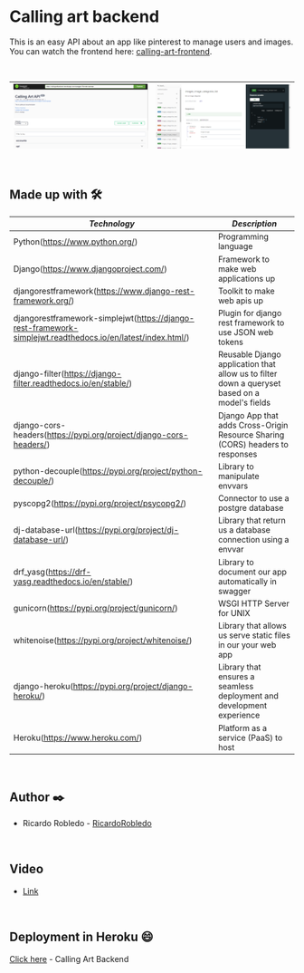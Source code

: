 # Calling art backend

This is an easy API about an app like pinterest to manage users and images.
<br>
You can watch the frontend here: [calling-art-frontend](https://github.com/KGHerrera/calling-art-frontend).


<br>


|<img src="https://github.com/RicardoRobledo/calling-art-backend/blob/main/img1.png">|<img src="https://github.com/RicardoRobledo/calling-art-backend/blob/main/img2.png">|
| --- | --- |


<br>


## Made up with 🛠️

| *Technology* | *Description* |
| --- | --- |
| Python(https://www.python.org/) | Programming language |
| Django(https://www.djangoproject.com/) | Framework to make web applications up |
| djangorestframework(https://www.django-rest-framework.org/) | Toolkit to make web apis up |
| djangorestframework-simplejwt(https://django-rest-framework-simplejwt.readthedocs.io/en/latest/index.html/) | Plugin for django rest framework to use JSON web tokens |
| django-filter(https://django-filter.readthedocs.io/en/stable/) | Reusable Django application that allow us to filter down a queryset based on a model's fields |
| django-cors-headers(https://pypi.org/project/django-cors-headers/) | Django App that adds Cross-Origin Resource Sharing (CORS) headers to responses |
| python-decouple(https://pypi.org/project/python-decouple/) | Library to manipulate envvars |
| pyscopg2(https://pypi.org/project/psycopg2/) | Connector to use a postgre database |
| dj-database-url(https://pypi.org/project/dj-database-url/) | Library that return us a database connection using a envvar |
| drf_yasg(https://drf-yasg.readthedocs.io/en/stable/) | Library to document our app automatically in swagger |
| gunicorn(https://pypi.org/project/gunicorn/) | WSGI HTTP Server for UNIX |
| whitenoise(https://pypi.org/project/whitenoise/) | Library that allows us serve static files in our your web app |
| django-heroku(https://pypi.org/project/django-heroku/) | Library that ensures a seamless deployment and development experience |
| Heroku(https://www.heroku.com/) | Platform as a service (PaaS) to host |


<br>


## Author ✒️

- Ricardo Robledo - [RicardoRobledo](https://github.com/RicardoRobledo)


<br>

## Video
- [Link](https://youtu.be/UYQ41Tr4bCc?feature=shared)

<br>

## Deployment in Heroku :smile:

[Click here](https://callingartbackend.herokuapp.com/swagger/) - Calling Art Backend
